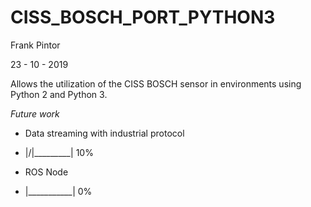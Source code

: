 # CISS_BOSCH_PORT_PYTHON3

Frank Pintor

23 - 10 - 2019

Allows the utilization of the CISS BOSCH sensor in environments using Python 2 and Python 3.



*Future work*

- Data streaming with industrial protocol

-    |/|_________| 10%

- ROS Node

-    |___________| 0%